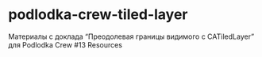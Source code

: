 # podlodka-crew-tiled-layer
Материалы с доклада “Преодолевая границы видимого c CATiledLayer” для Podlodka Crew #13  Resources
